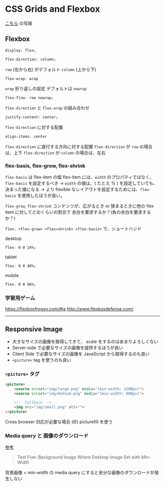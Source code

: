 # CSS Grids and Flexbox

[こちら](https://github.com/jen4web/fem-layout) の写経

## Flexbox

```css
display: flex;
```

```css
flex-direction: column;
```

`row` (左から右) がデフォルト
`column` (上から下)


```css
flex-wrap: wrap
```

`wrap` 折り返しの設定
デフォルトは `nowrap`

```css
flex-flow: row nowrap;
```

`flex-direction` と `flex-wrap` の組み合わせ

```css
justify-content: center;
```

`flex-direction` に対する配置

```css
align-items: center
```

`flex-direction` に直行する方向に対する配置
`flex-direction` が `row` の場合は、上下
`flex-direction` が `column` の場合は、左右

### flex-basis, flex-grow, flex-shrink

`flex-basis` は flex-item の幅
flex-item には、`width` のプロパティではなく、`flex-basis` を設定するべき
-> `width` の値は、( たとえ % ) を設定していても、決まった値になる -> より flexible なレイアウトを設定するためには、`flex-basis` を使用したほうが良い。

`flex-grow`, `flex-shrink` コンテンツが、広がるとき or 狭まるときに他の flex item に対してどのくらいの割合で
余白を要求するか？(負の余白を要求するか？)

`flex: <flex-grow> <flex=shrink> <flex-basis>` で、ショートハンド

desktop

```css
flex: 0 0 24%;
```

tablet

```css
flex: 0 0 48%;
```

mobile

```css
flex: 0 0 96%;
```

### 学習用ゲーム

https://flexboxfroggy.com/#ja
http://www.flexboxdefense.com/

---

## Responsive Image

- 大きなサイズの画像を取得してきて、 scale をするのはあまりよろしくない
- Server-side で必要なサイズの画像を提供するほうが良い
- Client Side で必要なサイズの画像を JavaScript から取得するのも良い
- `<picture>` tag を使うのも良い

### `<picture>` タグ

```html
<picture>
    <source srcset="img/large.png" media="(min-width: 1200px)">
    <source srcset="img/medium.png" media="(min-width: 800px)">

    <!-- Fallback -->
    <img src="img/small.png" alt="">
</picture>
```

Cross browser 対応が必要な場合 (IE) picturefill を使う

### Media query と 画像のダウンロード

[参考](https://timkadlec.com/2012/04/media-query-asset-downloading-results/)

> Test Five: Background Image Where Desktop Image Set with Min-Width

背景画像 + min-width の media query にすると余分な画像のダウンロードが発生しない
